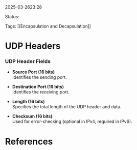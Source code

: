
2025-03-2623:28

Status:

Tags: [[Encapsulation and Decapsulation]]


# UDP Headers

### UDP Header Fields

- **Source Port (16 bits)**  
  Identifies the sending port.

- **Destination Port (16 bits)**  
  Identifies the receiving port.

- **Length (16 bits)**  
  Specifies the total length of the UDP header and data.

- **Checksum (16 bits)**  
  Used for error-checking (optional in IPv4, required in IPv6).


# References